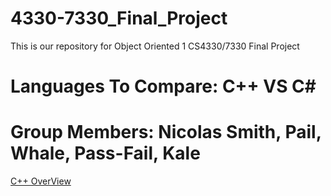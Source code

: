 # 4330-7330_Final_Project
This is our repository for Object Oriented 1 CS4330/7330 Final Project

# Languages To Compare:  C++ VS C#

# Group Members: Nicolas Smith, Pail, Whale, Pass-Fail, Kale

[C++ OverView](https://github.com/nasz8f/4330-7330_Final_Project/blob/master/Second.md)
